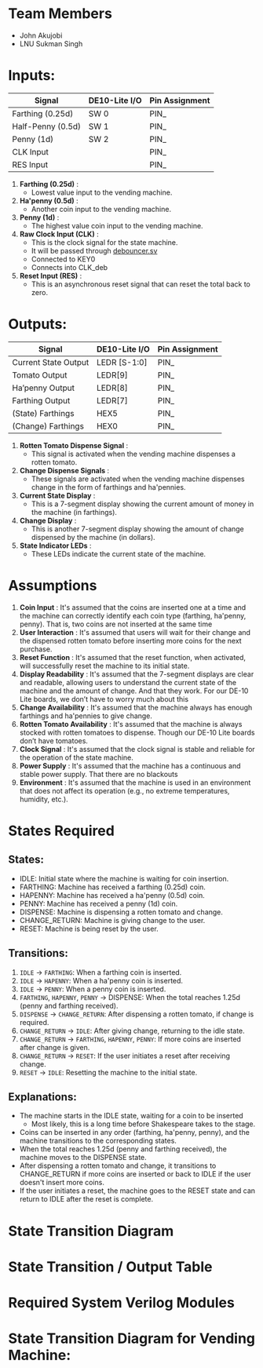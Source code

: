 
# **Team Members**

* John Akujobi
* LNU Sukman Singh

# **Inputs:**

| Signal            | DE10-Lite I/O | Pin Assignment |
| ----------------- | ------------- | -------------- |
| Farthing (0.25d)  | SW 0          | PIN_           |
| Half-Penny (0.5d) | SW 1          | PIN_           |
| Penny (1d)        | SW 2          | PIN_           |
| CLK Input         |               | PIN_           |
| RES Input         |               | PIN_           |

1. **Farthing (0.25d)** :
   * Lowest value input to the vending machine.
2. **Ha'penny (0.5d)** :
   * Another coin input to the vending machine.
3. **Penny (1d)** :
   * The highest value coin input to the vending machine.
4. **Raw Clock Input (CLK)** :
   * This is the clock signal for the state machine.
   * It will be passed through [debouncer.sv](http://debouncer.sv/)
   * Connected to KEY0
   * Connects into CLK_deb
5. **Reset Input (RES)** :
   * This is an asynchronous reset signal that can reset the total back to zero.

# **Outputs:**

| Signal               | DE10-Lite I/O | Pin Assignment |
| -------------------- | ------------- | -------------- |
| Current State Output | LEDR [S-1:0]  | PIN_           |
| Tomato Output        | LEDR[9]       | PIN_           |
| Ha’penny Output     | LEDR[8]       | PIN_           |
| Farthing Output      | LEDR[7]       | PIN_           |
| (State) Farthings    | HEX5          | PIN_           |
| (Change) Farthings   | HEX0          | PIN_           |

1. **Rotten Tomato Dispense Signal** :
   * This signal is activated when the vending machine dispenses a rotten tomato.
2. **Change Dispense Signals** :
   * These signals are activated when the vending machine dispenses change in the form of farthings and ha'pennies.
3. **Current State Display** :
   * This is a 7-segment display showing the current amount of money in the machine (in farthings).
4. **Change Display** :
   * This is another 7-segment display showing the amount of change dispensed by the machine (in dollars).
5. **State Indicator LEDs** :
   * These LEDs indicate the current state of the machine.

# Assumptions

1. **Coin Input** : It's assumed that the coins are inserted one at a time and the machine can correctly identify each coin type (farthing, ha'penny, penny).
   That is, two coins are not inserted at the same time
2. **User Interaction** : It's assumed that users will wait for their change and the dispensed rotten tomato before inserting more coins for the next purchase.
3. **Reset Function** : It's assumed that the reset function, when activated, will successfully reset the machine to its initial state.
4. **Display Readability** : It's assumed that the 7-segment displays are clear and readable, allowing users to understand the current state of the machine and the amount of change. And that they work.
   For our DE-10 Lite boards, we don’t have to worry much about this
5. **Change Availability** : It's assumed that the machine always has enough farthings and ha'pennies to give change.
6. **Rotten Tomato Availability** : It's assumed that the machine is always stocked with rotten tomatoes to dispense. Though our DE-10 Lite boards don’t have tomatoes.
7. **Clock Signal** : It's assumed that the clock signal is stable and reliable for the operation of the state machine.
8. **Power Supply** : It's assumed that the machine has a continuous and stable power supply. That there are no blackouts
9. **Environment** : It's assumed that the machine is used in an environment that does not affect its operation (e.g., no extreme temperatures, humidity, etc.).

# States Required

## States:

* IDLE: Initial state where the machine is waiting for coin insertion.
* FARTHING: Machine has received a farthing (0.25d) coin.
* HAPENNY: Machine has received a ha'penny (0.5d) coin.
* PENNY: Machine has received a penny (1d) coin.
* DISPENSE: Machine is dispensing a rotten tomato and change.
* CHANGE_RETURN: Machine is giving change to the user.
* RESET: Machine is being reset by the user.

## Transitions:

1. `IDLE` -> `FARTHING`: When a farthing coin is inserted.
2. `IDLE` -> `HAPENNY`: When a ha'penny coin is inserted.
3. `IDLE` -> `PENNY`: When a penny coin is inserted.
4. `FARTHING`, `HAPENNY`, `PENNY` -> DISPENSE: When the total reaches 1.25d (penny and farthing received).
5. `DISPENSE` -> `CHANGE_RETURN`: After dispensing a rotten tomato, if change is required.
6. `CHANGE_RETURN` -> `IDLE`: After giving change, returning to the idle state.
7. `CHANGE_RETURN` -> `FARTHING`, `HAPENNY`, `PENNY`: If more coins are inserted after change is given.
8. `CHANGE_RETURN` -> `RESET`: If the user initiates a reset after receiving change.
9. `RESET` -> `IDLE`: Resetting the machine to the initial state.

## Explanations:

* The machine starts in the IDLE state, waiting for a coin to be inserted
  * Most likely, this is a long time before Shakespeare takes to the stage.
* Coins can be inserted in any order (farthing, ha'penny, penny), and the machine transitions to the corresponding states.
* When the total reaches 1.25d (penny and farthing received), the machine moves to the DISPENSE state.
* After dispensing a rotten tomato and change, it transitions to CHANGE_RETURN if more coins are inserted or back to IDLE if the user doesn't insert more coins.
* If the user initiates a reset, the machine goes to the RESET state and can return to IDLE after the reset is complete.

# State Transition Diagram

# State Transition / Output Table

# Required System Verilog Modules

# State Transition Diagram for Vending Machine:
